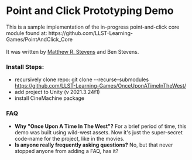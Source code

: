 <h1>Point and Click Prototyping Demo</h1>
This is a sample implementation of the in-progress point-and-click core module found at: https://github.com/LLST-Learning-Games/PointAndClick_Core
<br><br>
It was written by <a href="https://matthew-r-stevens.ca/" target="_blank">Matthew R. Stevens</a> and Ben Stevens.

<h3>Install Steps:</h3>

- recursively clone repo: git clone --recurse-submodules https://github.com/LLST-Learning-Games/OnceUponATimeInTheWest/
- add project to Unity (v 2021.3.24f1)
- install CineMachine package

<h3>FAQ</h3>
<ul>
  <li><b>Why "Once Upon A Time In The West"?</b> For a brief period of time, this demo was built using wild-west assets. Now it's just the super-secret code-name for the project, like in the movies.</li>
  <li><b>Is anyone really frequently asking questions?</b> No, but that never stopped anyone from adding a FAQ, has it?</li>
</ul>
